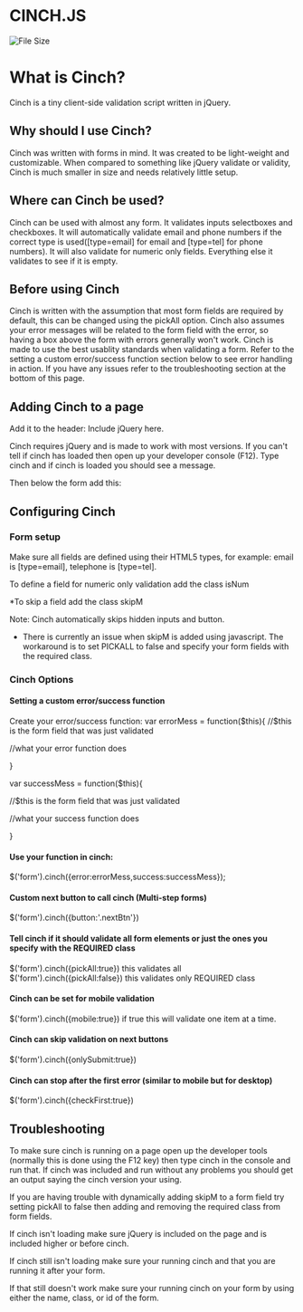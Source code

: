 # CINCH.JS

![File Size](https://img.shields.io/github/size/thedigitalhawk/Cinch/cinch.min.js.svg)

# What is Cinch?
Cinch is a tiny client-side validation script written in jQuery.

## Why should I use Cinch?
Cinch was written with forms in mind. It was created to be light-weight and customizable. When compared to something like jQuery validate or validity, Cinch is much smaller in size and needs relatively little setup.



## Where can Cinch be used?

Cinch can be used with almost any form. It validates inputs selectboxes and checkboxes. It will automatically validate email and phone numbers if the correct type is used([type=email] for email and [type=tel] for phone numbers). It will also validate for numeric only fields. Everything else it validates to see if it is empty.



## Before using Cinch
Cinch is written with the assumption that most form fields are required by default, this can be changed using the pickAll option. Cinch also assumes your error messages will be related to the form field with the error, so having a box above the form with errors generally won't work. Cinch is made to use the best usablity standards when validating a form. Refer to the setting a custom error/success function section below to see error handling in action. If you have any issues refer to the troubleshooting section at the bottom of this page.

## Adding Cinch to a page
Add it to the header:
Include jQuery here.

<script src="LINK TO CINCH"></script>

Cinch requires jQuery and is made to work with most versions. If you can't tell if cinch has loaded then open up your developer console (F12). Type cinch and if cinch is loaded you should see a message.

Then below the form add this:
<script>

$('FORM ID or NAME or CLASS').cinch();
</script>



## Configuring Cinch

### Form setup
Make sure all fields are defined using their HTML5 types, for example: email is [type=email], telephone is [type=tel].

To define a field for numeric only validation add the class isNum

*To skip a field add the class skipM

Note: Cinch automatically skips hidden inputs and button.

* There is currently an issue when skipM is added using javascript. The workaround is to set PICKALL to false and specify your form fields with the required class.

### Cinch Options

#### Setting a custom error/success function
Create your error/success function:
var errorMess = function($this){
//$this is the form field that was just validated 

//what your error function does
 

}

var successMess = function($this){

//$this is the form field that was just validated 

//what your success function does

}

#### Use your function in cinch:
$('form').cinch({error:errorMess,success:successMess});

 
#### Custom next button to call cinch (Multi-step forms)
$('form').cinch({button:'.nextBtn'})
 
#### Tell cinch if it should validate all form elements or just the ones you specify with the REQUIRED class
$('form').cinch({pickAll:true}) this validates all
$('form').cinch({pickAll:false}) this validates only REQUIRED class


#### Cinch can be set for mobile validation
$('form').cinch({mobile:true}) if true this will validate one item at a time.


#### Cinch can skip validation on next buttons
$('form').cinch({onlySubmit:true})


#### Cinch can stop after the first error (similar to mobile but for desktop)
$('form').cinch({checkFirst:true})
         

## Troubleshooting
To make sure cinch is running on a page open up the developer tools (normally this is done using the F12 key) then type cinch in the console and run that. If cinch was included and run without any problems you should get an output saying the cinch version your using.

If you are having trouble with dynamically adding skipM to a form field try setting pickAll to false then adding and removing the required class from form fields.

If cinch isn't loading make sure jQuery is included on the page and is included higher or before cinch.

If cinch still isn't loading make sure your running cinch and that you are running it after your form.

If that still doesn't work make sure your running cinch on your form by using either the name, class, or id of the form.
